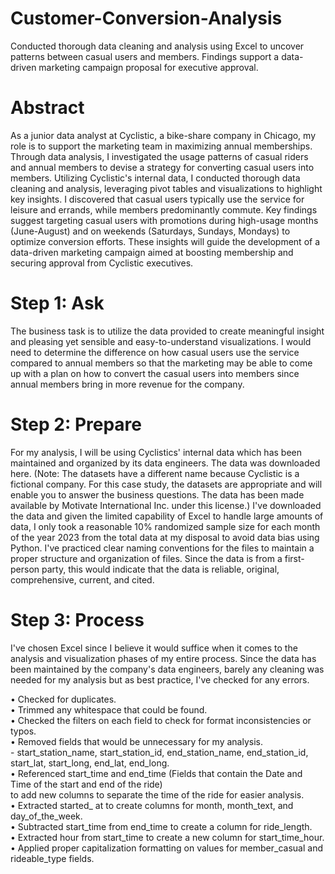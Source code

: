# Customer-Conversion-Analysis
Conducted thorough data cleaning and analysis using Excel to uncover patterns between casual users and members. Findings support a data-driven marketing campaign proposal for executive approval.

# Abstract
As a junior data analyst at Cyclistic, a bike-share company in Chicago, my role is to support the marketing team in maximizing annual memberships. Through data analysis, I investigated the usage patterns of casual riders and annual members to devise a strategy for converting casual users into members. Utilizing Cyclistic's internal data, I conducted thorough data cleaning and analysis, leveraging pivot tables and visualizations to highlight key insights. I discovered that casual users typically use the service for leisure and errands, while members predominantly commute. Key findings suggest targeting casual users with promotions during high-usage months (June-August) and on weekends (Saturdays, Sundays, Mondays) to optimize conversion efforts. These insights will guide the development of a data-driven marketing campaign aimed at boosting membership and securing approval from Cyclistic executives.

# Step 1: Ask
The business task is to utilize the data provided to create meaningful insight and pleasing yet sensible and easy-to-understand visualizations. I would need to determine the difference on how casual users use the service compared to annual members so that the marketing may be able to come up with a plan on how to convert the casual users into members since annual members bring in more revenue for the company.

# Step 2: Prepare
For my analysis, I will be using Cyclistics' internal data which has been maintained and organized by its data engineers. The data was downloaded here. (Note: The datasets have a different name because Cyclistic is a fictional company. For this case study, the datasets are appropriate and will enable you to answer the business questions. The data has been made available by Motivate International Inc. under this license.)
I've downloaded the data and given the limited capability of Excel to handle large amounts of data, I only took a reasonable 10% randomized sample size for each month of the year 2023 from the total data at my disposal to avoid data bias using Python. I've practiced clear naming conventions for the files to maintain a proper structure and organization of files. Since the data is from a first-person party, this would indicate that the data is reliable, original, comprehensive, current, and cited.

# Step 3: Process
I've chosen Excel since I believe it would suffice when it comes to the analysis and visualization phases of my entire process. Since the data has been maintained by the company's data engineers, barely any cleaning was needed for my analysis but as best practice, I've checked for any errors. <br/>

  • Checked for duplicates.<br/>
  • Trimmed any whitespace that could be found.<br/>
  • Checked the filters on each field to check for format inconsistencies or typos.<br/>
  • Removed fields that would be unnecessary for my analysis.<br/>
     - start_station_name, start_station_id, end_station_name, end_station_id, start_lat, start_long, end_lat, end_long.<br/>
  • Referenced start_time and end_time (Fields that contain the Date and Time of the start and end of the ride) <br/>
      to add new columns to separate the time of the ride for easier analysis.<br/>
  • Extracted started_ at to create columns for month, month_text, and day_of_the_week.<br/>
  • Subtracted start_time from end_time to create a column for ride_length.<br/>
  • Extracted hour from start_time to create a new column for start_time_hour.<br/>
  • Applied proper capitalization formatting on values for member_casual and rideable_type fields.<br/>
